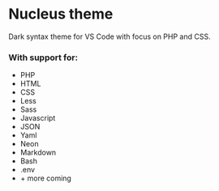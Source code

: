 # Nucleus theme

Dark syntax theme for VS Code with focus on PHP and CSS.

### With support for:

* PHP
* HTML
* CSS
* Less
* Sass
* Javascript
* JSON
* Yaml
* Neon
* Markdown
* Bash
* .env
* \+ more coming
